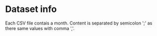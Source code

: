 # Dataset info

Each CSV file contais a month. Content is separated by semicolon ';' as there same values with comma ','.

